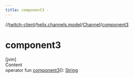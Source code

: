 ```yaml
---
title: component3 -
---
```

//[twitch-client](../../index.md)/[helix.channels.model](../index.md)/[Channel](index.md)/[component3](component3.md)



# component3  
[jvm]  
Content  
operator fun [component3](component3.md)(): [String](https://kotlinlang.org/api/latest/jvm/stdlib/kotlin/-string/index.html)  



